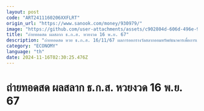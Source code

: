 ```yaml
---
layout: post
code: "ART2411160206XXFLRT"
origin_url: "https://www.sanook.com/money/930979/"
image: "https://github.com/user-attachments/assets/c902804d-606d-496e-949f-217c75008ee2"
title: "ถ่ายทอดสด ผลสลาก ธ.ก.ส. หวยงวด 16 พ.ย. 67"
description: "ถ่ายทอดสด หวย ธ.ก.ส. 16/11/67 ผลการออกรางวัลสลากออมทรัพย์ธนาคารเพื่อการเกษตรและสหกรณ์การเกษตร (ธ.ก.ส.) ประจำวันที่ 16 พฤศจิกายน 2567"
category: "ECONOMY"
language: "th"
date: 2024-11-16T02:30:25.476Z
---
```


# ถ่ายทอดสด ผลสลาก ธ.ก.ส. หวยงวด 16 พ.ย. 67
